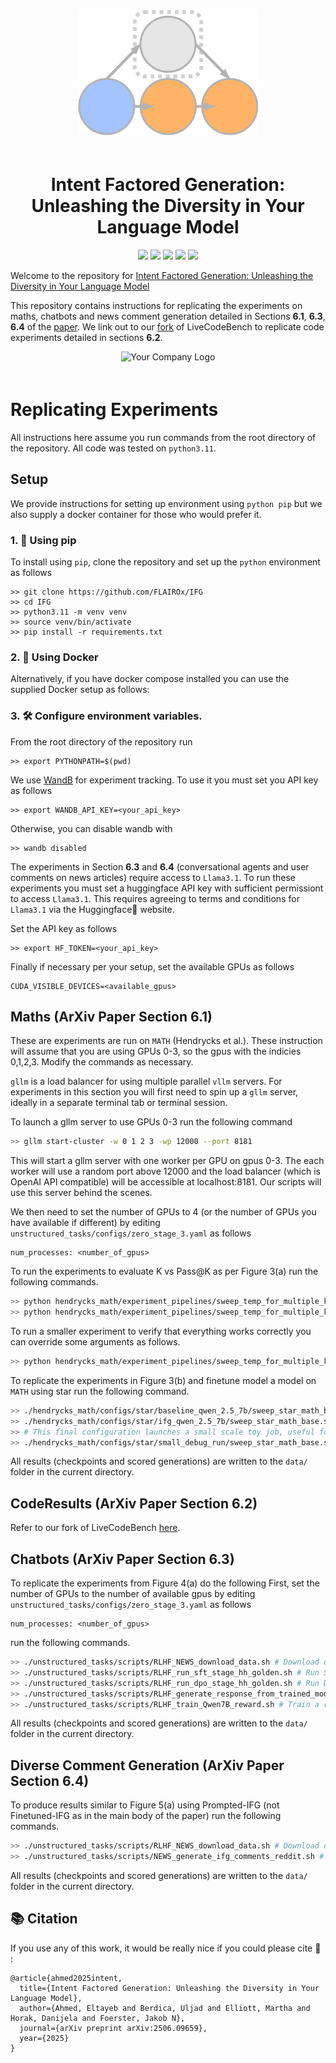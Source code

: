 <div align="center">
    <img src="IFG_icon.png" alt="IFG_Logo" style="max-width: 100%; height: 200px; margin-bottom: 20px;">
</div>

<h1 align="center">Intent Factored Generation:
Unleashing the Diversity in Your Language Model</h1>

<p align="center">
<a href="https://ifg-llm.github.io/">
        <img src="https://img.shields.io/badge/Website-Visit-blueviolet.svg" /></a>
    <a href= "https://github.com/psf/black">
        <img src="https://img.shields.io/badge/code%20style-black-000000.svg" /></a>
    <a href= "LICENSE">
        <img src="https://img.shields.io/badge/license-Apache2.0-blue.svg" /></a>
    <a href= "https://arxiv.org/abs/2506.09659">
        <img src="https://img.shields.io/badge/arXiv-2506.09659-b31b1b.svg" /></a>
    <a href="https://huggingface.co/datasets/clockwork7/reddit_news_articles_comments">
        <img src="https://img.shields.io/badge/🤗%20Hugging%20Face-Dataset-yellow.svg" /></a>

</p>

Welcome to the repository for [Intent Factored Generation:
Unleashing the Diversity in Your Language Model](https://arxiv.org/abs/2506.09659)

This repository contains instructions for replicating the experiments on maths, chatbots and news comment generation detailed in Sections **6.1**, **6.3**, **6.4** of the [paper](https://arxiv.org/abs/2506.09659). We link out to our [fork](https://github.com/EltayebAhmed/ifg_lcb) of LiveCodeBench to replicate code experiments detailed in sections **6.2**.

<div align="center">
    <img src="IFG_code.gif" alt="Your Company Logo" style="max-width: 50%; height: auto; margin-bottom: 20px;">
</div>

# Replicating Experiments
All instructions here assume you run commands from the root directory of the repository.
All code was tested on `python3.11`.
## Setup
We provide instructions for setting up environment using `python pip` but we also supply a docker container for those who would prefer it.

### 1. 🐍 Using pip

To install using `pip`, clone the repository and set up the `python` environment as follows
```
>> git clone https://github.com/FLAIROx/IFG
>> cd IFG
>> python3.11 -m venv venv
>> source venv/bin/activate
>> pip install -r requirements.txt
```

### 2. 🐳 Using Docker 
Alternatively, if you have docker compose installed you can use the supplied Docker setup as follows:

### 3. 🛠️ Configure environment variables.
From the root directory of the repository run
```
>> export PYTHONPATH=$(pwd)
```
We use [WandB](https://wandb.ai/site/) for experiment tracking. To use it you must set you API key as follows
```
>> export WANDB_API_KEY=<your_api_key>
```
Otherwise, you can disable wandb with
```
>> wandb disabled
```
The experiments in Section **6.3** and **6.4** (conversational agents and user comments on news articles) require access to `Llama3.1`. To run these experiments you must set a huggingface API key with sufficient permissiont to access `Llama3.1`. This requires agreeing to terms and conditions for `Llama3.1` via the Huggingface🤗 website.

Set the API key as follows
```
>> export HF_TOKEN=<your_api_key>
```

Finally if necessary per your setup, set the available GPUs as follows
```
CUDA_VISIBLE_DEVICES=<available_gpus>
```
## Maths (ArXiv Paper Section 6.1)

These are experiments are run on `MATH` (Hendrycks et al.). These instruction will assume that you are using GPUs 0-3, so the gpus with the indicies 0,1,2,3. Modify the commands as necessary.

`gllm` is a load balancer for using multiple parallel `vllm` servers.
For experiments in this section you will first need to spin up a `gllm` server, ideally in a separate terminal tab or terminal session. 

To launch a gllm server to use GPUs 0-3 run the following command
```bash
>> gllm start-cluster -w 0 1 2 3 -wp 12000 --port 8181
```


This will start a gllm server with one worker per GPU on gpus 0-3. 
The each worker will use a random port above 12000 and the load balancer (which is OpenAI API compatible) will be accessible at localhost:8181.
Our scripts will use this server behind the scenes.

We then need to set the number of GPUs to 4 (or the number of GPUs you have available if different) by editing `unstructured_tasks/configs/zero_stage_3.yaml` as follows
```
num_processes: <number_of_gpus>
```

To run the experiments to evaluate K vs Pass@K as per Figure 3(a) run the following commands.
```bash
>> python hendrycks_math/experiment_pipelines/sweep_temp_for_multiple_k.py hendrycks_math/configs/k_vs_pass_at_k/qwen-7B-baseline/sweep_config.yaml # baseline
>> python hendrycks_math/experiment_pipelines/sweep_temp_for_multiple_k.py --yaml=hendrycks_math/configs/k_vs_pass_at_k/qwen-7B-ifg/sweep_config.yaml # ifg
```
To run a smaller experiment to verify that everything works correctly you can override some arguments as follows.
```bash
>> python hendrycks_math/experiment_pipelines/sweep_temp_for_multiple_k.py --yaml=hendrycks_math/configs/k_vs_pass_at_k/qwen-7B-ifg/sweep_config.yaml --eval_config.model=Qwen/Qwen2.5-0.5B --num_tuning_problems=32 --num_test_problems=16

```

To replicate the experiments in Figure 3(b) and  finetune model a model on `MATH` using star run the following command.
```bash
>> ./hendrycks_math/configs/star/baseline_qwen_2.5_7b/sweep_star_math_base.sh # Baselin
>> ./hendrycks_math/configs/star/ifg_qwen_2.5_7b/sweep_star_math_base.sh # IFG
>> # This final configuration launches a small scale toy job, useful for testing setup or debugging .
>> ./hendrycks_math/configs/star/small_debug_run/sweep_star_math_base.sh 
```

All results (checkpoints and scored generations) are written to the `data/` folder in the current directory.

## CodeResults (ArXiv Paper Section 6.2)
Refer to our fork of LiveCodeBench [here](https://github.com/EltayebAhmed/ifg_lcb/).

## Chatbots (ArXiv Paper Section 6.3)
To replicate the experiments from Figure 4(a) do the following
First, set the number of GPUs to the number of available gpus by editing `unstructured_tasks/configs/zero_stage_3.yaml` as follows
```
num_processes: <number_of_gpus>
```
 run the following commands.
```bash
>> ./unstructured_tasks/scripts/RLHF_NEWS_download_data.sh # Download data.
>> ./unstructured_tasks/scripts/RLHF_run_sft_stage_hh_golden.sh # Run SFT stage.
>> ./unstructured_tasks/scripts/RLHF_run_dpo_stage_hh_golden.sh # Run DPO stage.
>> ./unstructured_tasks/scripts/RLHF_generate_response_from_trained_model.sh # Generate responses and score with Relaxed Semantic Entropy.
>> ./unstructured_tasks/scripts/RLHF_train_Qwen7B_reward.sh # Train a reward model for evaluation.
```
All results (checkpoints and scored generations) are written to the `data/` folder in the current directory.

## Diverse Comment Generation (ArXiv Paper Section 6.4)
To produce results similar to Figure 5(a) using Prompted-IFG (not Finetuned-IFG as in the main body of the paper) run the following commands.
```bash
>> ./unstructured_tasks/scripts/RLHF_NEWS_download_data.sh # Download data.
>> ./unstructured_tasks/scripts/NEWS_generate_ifg_comments_reddit.sh # Generate comments and score with Relaxed Sematnic entropy.
```
All results (checkpoints and scored generations) are written to the `data/` folder in the current directory.

## 📚 Citation
If you use any of this work, it would be really nice if you could please cite 🥺 :

```
@article{ahmed2025intent,
  title={Intent Factored Generation: Unleashing the Diversity in Your Language Model},
  author={Ahmed, Eltayeb and Berdica, Uljad and Elliott, Martha and Horak, Danijela and Foerster, Jakob N},
  journal={arXiv preprint arXiv:2506.09659},
  year={2025}
}
```
